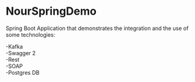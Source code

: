 # NourSpringDemo

Spring Boot Application that demonstrates the integration and the use of some technologies: 
<br/>


-Kafka<br/>
-Swagger 2<br/>
-Rest<br/>
-SOAP<br/>
-Postgres DB<br/>
